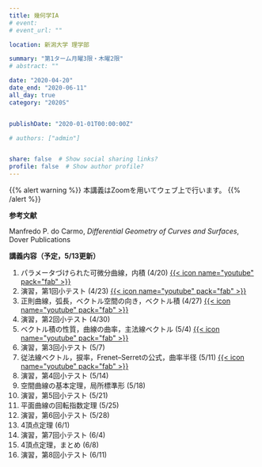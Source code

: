 ```yaml
---
title: 幾何学IA
# event: 
# event_url: ""

location: 新潟大学 理学部

summary: "第1ターム月曜3限・木曜2限"
# abstract: ""

date: "2020-04-20"
date_end: "2020-06-11"
all_day: true
category: "2020S"


publishDate: "2020-01-01T00:00:00Z"

# authors: ["admin"]


share: false  # Show social sharing links?
profile: false  # Show author profile?
---
```

{{% alert warning %}}
本講義はZoomを用いてウェブ上で行います。
{{% /alert %}}

**参考文献**

Manfredo P. do Carmo, *Differential Geometry of Curves and Surfaces*, Dover Publications

**講義内容（予定，5/13更新）**

1. パラメータづけられた可微分曲線，内積 (4/20)
	[{{< icon name="youtube" pack="fab" >}}](https://youtu.be/zNHWDN51UGw)
2. 演習，第1回小テスト (4/23)
	[{{< icon name="youtube" pack="fab" >}}](https://youtu.be/H4eZM4tqqvE)
3. 正則曲線，弧長，ベクトル空間の向き，ベクトル積 (4/27)
	[{{< icon name="youtube" pack="fab" >}}](https://youtu.be/6sbIZ0ZMx-c)
4. 演習，第2回小テスト (4/30)
5. ベクトル積の性質，曲線の曲率，主法線ベクトル (5/4)
	[{{< icon name="youtube" pack="fab" >}}](https://youtu.be/EMQr2Xx-ik8)
6. 演習，第3回小テスト (5/7)
7. 従法線ベクトル，捩率，Frenet–Serretの公式，曲率半径 (5/11)
	[{{< icon name="youtube" pack="fab" >}}](https://youtu.be/PfjMTS0TWH0)
8. 演習，第4回小テスト (5/14)
9. 空間曲線の基本定理，局所標準形 (5/18)
10. 演習，第5回小テスト (5/21)
11. 平面曲線の回転指数定理 (5/25)
12. 演習，第6回小テスト (5/28)
13. 4頂点定理 (6/1)
14. 演習，第7回小テスト (6/4)
15. 4頂点定理，まとめ (6/8)
16. 演習，第8回小テスト (6/11)
